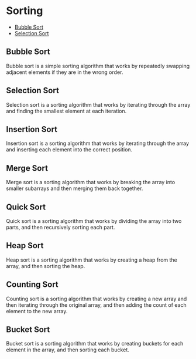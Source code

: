 # Sorting
- [Bubble Sort](#Bubble-Sort)
- [Selection Sort](#Selection-Sort)
## Bubble Sort

Bubble sort is a simple sorting algorithm that works by repeatedly swapping adjacent elements if they are in the wrong order.

## Selection Sort
Selection sort is a sorting algorithm that works by iterating through the array and finding the smallest element at each iteration.

## Insertion Sort
Insertion sort is a sorting algorithm that works by iterating through the array and inserting each element into the correct position.

## Merge Sort
Merge sort is a sorting algorithm that works by breaking the array into smaller subarrays and then merging them back together.

## Quick Sort
Quick sort is a sorting algorithm that works by dividing the array into two parts, and then recursively sorting each part.

## Heap Sort
Heap sort is a sorting algorithm that works by creating a heap from the array, and then sorting the heap.

## Counting Sort
Counting sort is a sorting algorithm that works by creating a new array and then iterating through the original array, and then adding the count of each element to the new array.

## Bucket Sort
Bucket sort is a sorting algorithm that works by creating buckets for each element in the array, and then sorting each bucket.


